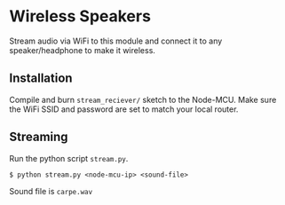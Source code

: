 # Wireless Speakers

Stream audio via WiFi to this module and connect it to any speaker/headphone to
make it wireless.

## Installation

Compile and burn `stream_reciever/` sketch to the Node-MCU. Make sure the WiFi
SSID and password are set to match your local router.

## Streaming

Run the python script `stream.py`.

    $ python stream.py <node-mcu-ip> <sound-file>

Sound file is `carpe.wav`

